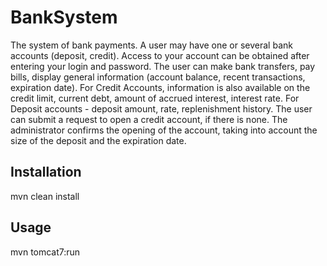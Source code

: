 # BankSystem

The system of bank payments. A user may have one or several bank accounts (deposit, credit). Access to your account can be obtained after entering your login and password. The user can make bank transfers, pay bills, display general information (account balance, recent transactions, expiration date). For Credit Accounts, information is also available on the credit limit, current debt, amount of accrued interest, interest rate. For Deposit accounts - deposit amount, rate, replenishment history. The user can submit a request to open a credit account, if there is none. The administrator confirms the opening of the account, taking into account the size of the deposit and the expiration date.

## Installation

mvn clean install

## Usage

mvn tomcat7:run